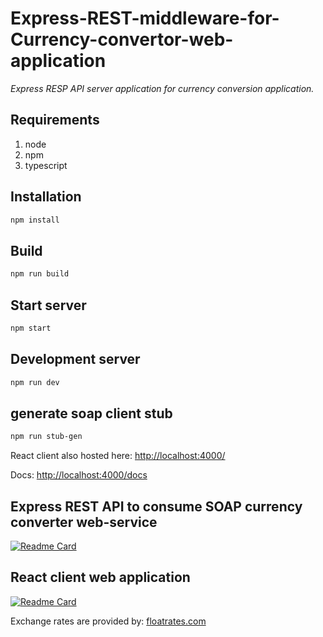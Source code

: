 # Express-REST-middleware-for-Currency-convertor-web-application

_Express RESP API server application for currency conversion application._

## Requirements

1. node
2. npm
3. typescript

## Installation

```sh
npm install
```

## Build

```sh
npm run build
```

## Start server

```sh
npm start
```

## Development server

```sh
npm run dev
```

## generate soap client stub

```sh
npm run stub-gen
```

React client also hosted here: [http://localhost:4000/](http://localhost:4000/)

Docs: [http://localhost:4000/docs](http://localhost:4000/docs)

## Express REST API to consume SOAP currency converter web-service

[![Readme Card](https://github-readme-stats.vercel.app/api/pin/?username=ramesh-x90&repo=Express-REST-middleware-for-Currency-convertor-web-application)](https://github.com/ramesh-x90/Express-REST-middleware-for-Currency-convertor-web-application.git)

## React client web application

[![Readme Card](https://github-readme-stats.vercel.app/api/pin/?username=ramesh-x90&repo=react-client-for-currency-converter-webservice)](https://github.com/ramesh-x90/react-client-for-currency-converter-webservice.git)

Exchange rates are provided by: [floatrates.com](https://www.floatrates.com/json-feeds.html)
